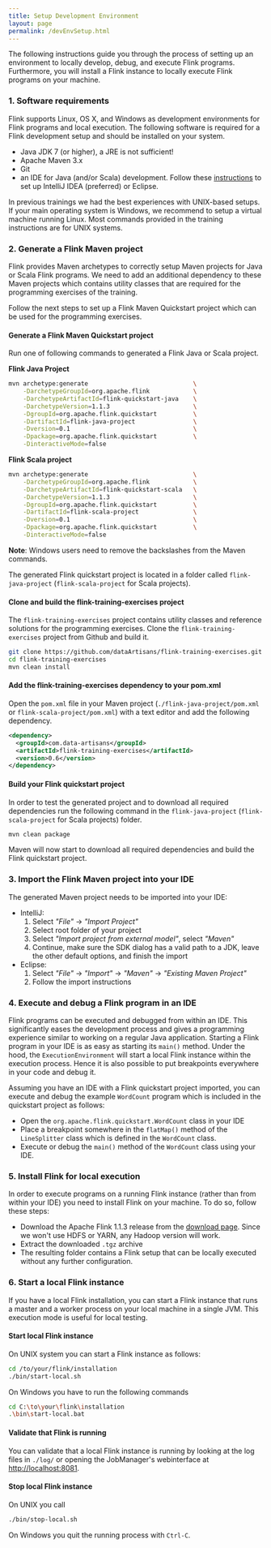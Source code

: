 ```yaml
---
title: Setup Development Environment
layout: page
permalink: /devEnvSetup.html
---
```


The following instructions guide you through the process of setting up an environment to locally develop, debug, and execute Flink programs. Furthermore, you will install a Flink instance to locally execute Flink programs on your machine.

### 1. Software requirements

Flink supports Linux, OS X, and Windows as development environments for Flink programs and local execution. The following software is required for a Flink development setup and should be installed on your system.

- Java JDK 7 (or higher), a JRE is not sufficient!
- Apache Maven 3.x
- Git
- an IDE for Java (and/or Scala) development. 
  Follow these [instructions](http://ci.apache.org/projects/flink/flink-docs-release-1.1/internals/ide_setup.html) to set up IntelliJ IDEA (preferred) or Eclipse.

In previous trainings we had the best experiences with UNIX-based setups. If your main operating system is Windows, we recommend to setup a virtual machine running Linux. Most commands provided in the training instructions are for UNIX systems.

### 2. Generate a Flink Maven project

Flink provides Maven archetypes to correctly setup Maven projects for Java or Scala Flink programs. We need to add an additional dependency to these Maven projects which contains utility classes that are required for the programming exercises of the training. 

Follow the next steps to set up a Flink Maven Quickstart project which can be used for the programming exercises.

#### Generate a Flink Maven Quickstart project

Run one of following commands to generated a Flink Java or Scala project.

**Flink Java Project**

~~~bash
mvn archetype:generate                             \
    -DarchetypeGroupId=org.apache.flink            \
    -DarchetypeArtifactId=flink-quickstart-java    \
    -DarchetypeVersion=1.1.3                       \
    -DgroupId=org.apache.flink.quickstart          \
    -DartifactId=flink-java-project                \
    -Dversion=0.1                                  \
    -Dpackage=org.apache.flink.quickstart          \
    -DinteractiveMode=false
~~~

**Flink Scala project**

~~~bash
mvn archetype:generate                             \
    -DarchetypeGroupId=org.apache.flink            \
    -DarchetypeArtifactId=flink-quickstart-scala   \
    -DarchetypeVersion=1.1.3                       \
    -DgroupId=org.apache.flink.quickstart          \
    -DartifactId=flink-scala-project               \
    -Dversion=0.1                                  \
    -Dpackage=org.apache.flink.quickstart          \
    -DinteractiveMode=false
~~~

**Note**: Windows users need to remove the backslashes from the Maven commands.

The generated Flink quickstart project is located in a folder called `flink-java-project` (`flink-scala-project` for Scala projects).

#### Clone and build the flink-training-exercises project 

The `flink-training-exercises` project contains utility classes and reference solutions for the programming exercises. Clone the `flink-training-exercises` project from Github and build it.

~~~bash
git clone https://github.com/dataArtisans/flink-training-exercises.git
cd flink-training-exercises
mvn clean install
~~~

#### Add the flink-training-exercises dependency to your pom.xml

Open the `pom.xml` file in your Maven project (`./flink-java-project/pom.xml` or `flink-scala-project/pom.xml`) with a text editor and add the following dependency.

~~~xml
<dependency>
  <groupId>com.data-artisans</groupId>
  <artifactId>flink-training-exercises</artifactId>
  <version>0.6</version>
</dependency>
~~~

#### Build your Flink quickstart project

In order to test the generated project and to download all required dependencies run the following command in the `flink-java-project` (`flink-scala-project` for Scala projects) folder.

~~~bash
mvn clean package
~~~

Maven will now start to download all required dependencies and build the Flink quickstart project.

### 3. Import the Flink Maven project into your IDE

The generated Maven project needs to be imported into your IDE:

- IntelliJ: 
  1. Select *"File"* -> *"Import Project"*
  1. Select root folder of your project
  1. Select *"Import project from external model"*, select *"Maven"* 
  1. Continue, make sure the SDK dialog has a valid path to a JDK, leave the other default options, and finish the import
- Eclipse: 
  1. Select *"File"* -> *"Import"* -> *"Maven"* -> *"Existing Maven Project"*
  1. Follow the import instructions

### 4. Execute and debug a Flink program in an IDE

Flink programs can be executed and debugged from within an IDE. This significantly eases the development process and gives a programming experience similar to working on a regular Java application. Starting a Flink program in your IDE is as easy as starting its `main()` method. Under the hood, the `ExecutionEnvironment` will start a local Flink instance within the execution process. Hence it is also possible to put breakpoints everywhere in your code and debug it.

Assuming you have an IDE with a Flink quickstart project imported, you can execute and debug the example `WordCount` program which is included in the quickstart project as follows:

- Open the `org.apache.flink.quickstart.WordCount` class in your IDE
- Place a breakpoint somewhere in the `flatMap()` method of the `LineSplitter` class which is defined in the `WordCount` class.
- Execute or debug the `main()` method of the `WordCount` class using your IDE.

### 5. Install Flink for local execution

In order to execute programs on a running Flink instance (rather than from within your IDE) you need to install Flink on your machine. To do so, follow these steps:

- Download the Apache Flink 1.1.3 release from the [download page](http://flink.apache.org/downloads.html). Since we won't use HDFS or YARN, any Hadoop version will work.
- Extract the downloaded `.tgz` archive
- The resulting folder contains a Flink setup that can be locally executed without any further configuration.

### 6. Start a local Flink instance

If you have a local Flink installation, you can start a Flink instance that runs a master and a worker process on your local machine in a single JVM. This execution mode is useful for local testing. 

#### Start local Flink instance

On UNIX system you can start a Flink instance as follows:

~~~bash
cd /to/your/flink/installation
./bin/start-local.sh
~~~

On Windows you have to run the following commands

~~~bash
cd C:\to\your\flink\installation
.\bin\start-local.bat
~~~

#### Validate that Flink is running

You can validate that a local Flink instance is running by looking at the log files in `./log/` or opening the JobManager's webinterface at [http://localhost:8081](http://localhost:8081). 

#### Stop local Flink instance

On UNIX you call 

~~~bash
./bin/stop-local.sh
~~~

On Windows you quit the running process with `Ctrl-C`.

